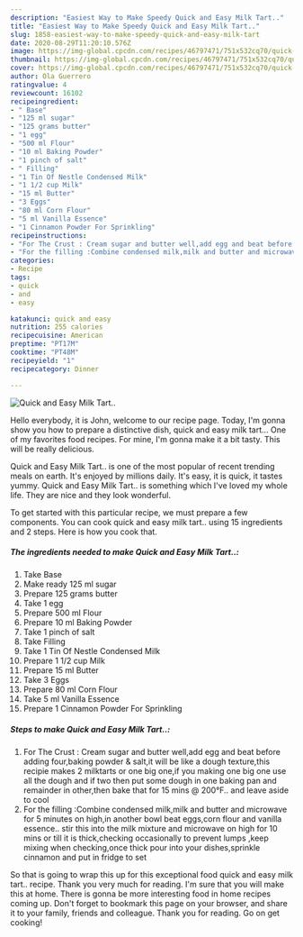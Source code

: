 ```yaml
---
description: "Easiest Way to Make Speedy Quick and Easy Milk Tart.."
title: "Easiest Way to Make Speedy Quick and Easy Milk Tart.."
slug: 1858-easiest-way-to-make-speedy-quick-and-easy-milk-tart
date: 2020-08-29T11:20:10.576Z
image: https://img-global.cpcdn.com/recipes/46797471/751x532cq70/quick-and-easy-milk-tart-recipe-main-photo.jpg
thumbnail: https://img-global.cpcdn.com/recipes/46797471/751x532cq70/quick-and-easy-milk-tart-recipe-main-photo.jpg
cover: https://img-global.cpcdn.com/recipes/46797471/751x532cq70/quick-and-easy-milk-tart-recipe-main-photo.jpg
author: Ola Guerrero
ratingvalue: 4
reviewcount: 16102
recipeingredient:
- " Base"
- "125 ml sugar"
- "125 grams butter"
- "1 egg"
- "500 ml Flour"
- "10 ml Baking Powder"
- "1 pinch of salt"
- " Filling"
- "1 Tin Of Nestle Condensed Milk"
- "1 1/2 cup Milk"
- "15 ml Butter"
- "3 Eggs"
- "80 ml Corn Flour"
- "5 ml Vanilla Essence"
- "1 Cinnamon Powder For Sprinkling"
recipeinstructions:
- "For The Crust : Cream sugar and butter well,add egg and beat before adding four,baking powder &amp; salt,it will be like a dough texture,this recipie makes 2 milktarts or one big one,if you making one big one use all the dough and if two then put some dough in one baking pan and remainder in other,then bake that for 15 mins @ 200°F.. and leave aside to cool"
- "For the filling :Combine condensed milk,milk and butter and microwave for 5 minutes on high,in another bowl beat eggs,corn flour and vanilla essence.. stir this into the milk mixture and microwave on high for 10 mins or till it is thick,checking occasionally to prevent lumps ,keep mixing when checking,once thick pour into your dishes,sprinkle cinnamon and put in fridge to set"
categories:
- Recipe
tags:
- quick
- and
- easy

katakunci: quick and easy 
nutrition: 255 calories
recipecuisine: American
preptime: "PT17M"
cooktime: "PT48M"
recipeyield: "1"
recipecategory: Dinner

---
```



![Quick and Easy Milk Tart..](https://img-global.cpcdn.com/recipes/46797471/751x532cq70/quick-and-easy-milk-tart-recipe-main-photo.jpg)

Hello everybody, it is John, welcome to our recipe page. Today, I'm gonna show you how to prepare a distinctive dish, quick and easy milk tart... One of my favorites food recipes. For mine, I'm gonna make it a bit tasty. This will be really delicious.



Quick and Easy Milk Tart.. is one of the most popular of recent trending meals on earth. It's enjoyed by millions daily. It's easy, it is quick, it tastes yummy. Quick and Easy Milk Tart.. is something which I've loved my whole life. They are nice and they look wonderful.


To get started with this particular recipe, we must prepare a few components. You can cook quick and easy milk tart.. using 15 ingredients and 2 steps. Here is how you cook that.

<!--inarticleads1-->

##### The ingredients needed to make Quick and Easy Milk Tart..:

1. Take  Base
1. Make ready 125 ml sugar
1. Prepare 125 grams butter
1. Take 1 egg
1. Prepare 500 ml Flour
1. Prepare 10 ml Baking Powder
1. Take 1 pinch of salt
1. Take  Filling
1. Take 1 Tin Of Nestle Condensed Milk
1. Prepare 1 1/2 cup Milk
1. Prepare 15 ml Butter
1. Take 3 Eggs
1. Prepare 80 ml Corn Flour
1. Take 5 ml Vanilla Essence
1. Prepare 1 Cinnamon Powder For Sprinkling




<!--inarticleads2-->

##### Steps to make Quick and Easy Milk Tart..:

1. For The Crust : Cream sugar and butter well,add egg and beat before adding four,baking powder &amp; salt,it will be like a dough texture,this recipie makes 2 milktarts or one big one,if you making one big one use all the dough and if two then put some dough in one baking pan and remainder in other,then bake that for 15 mins @ 200°F.. and leave aside to cool
1. For the filling :Combine condensed milk,milk and butter and microwave for 5 minutes on high,in another bowl beat eggs,corn flour and vanilla essence.. stir this into the milk mixture and microwave on high for 10 mins or till it is thick,checking occasionally to prevent lumps ,keep mixing when checking,once thick pour into your dishes,sprinkle cinnamon and put in fridge to set




So that is going to wrap this up for this exceptional food quick and easy milk tart.. recipe. Thank you very much for reading. I'm sure that you will make this at home. There is gonna be more interesting food in home recipes coming up. Don't forget to bookmark this page on your browser, and share it to your family, friends and colleague. Thank you for reading. Go on get cooking!
